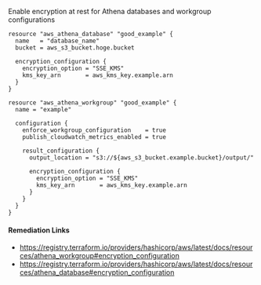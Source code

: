 
Enable encryption at rest for Athena databases and workgroup configurations

```hcl
resource "aws_athena_database" "good_example" {
  name   = "database_name"
  bucket = aws_s3_bucket.hoge.bucket
  
  encryption_configuration {
    encryption_option = "SSE_KMS"
    kms_key_arn       = aws_kms_key.example.arn
  }
}

resource "aws_athena_workgroup" "good_example" {
  name = "example"
  
  configuration {
    enforce_workgroup_configuration    = true
    publish_cloudwatch_metrics_enabled = true
    
    result_configuration {
      output_location = "s3://${aws_s3_bucket.example.bucket}/output/"
      
      encryption_configuration {
        encryption_option = "SSE_KMS"
        kms_key_arn       = aws_kms_key.example.arn
      }
    }
  }
}
```

#### Remediation Links
 - https://registry.terraform.io/providers/hashicorp/aws/latest/docs/resources/athena_workgroup#encryption_configuration
 - https://registry.terraform.io/providers/hashicorp/aws/latest/docs/resources/athena_database#encryption_configuration
        